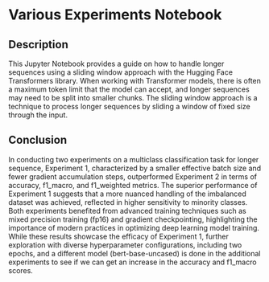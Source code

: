 # Various Experiments Notebook

## Description

This Jupyter Notebook provides a guide on how to handle longer sequences using a sliding window approach with the Hugging Face Transformers library. When working with Transformer models, there is often a maximum token limit that the model can accept, and longer sequences may need to be split into smaller chunks. The sliding window approach is a technique to process longer sequences by sliding a window of fixed size through the input.

## Conclusion

In conducting two experiments on a multiclass classification task for longer sequence, Experiment 1, characterized by a smaller effective batch size and fewer gradient accumulation steps, outperformed Experiment 2 in terms of accuracy, f1_macro, and f1_weighted metrics. The superior performance of Experiment 1 suggests that a more nuanced handling of the imbalanced dataset was achieved, reflected in higher sensitivity to minority classes. Both experiments benefited from advanced training techniques such as mixed precision training (fp16) and gradient checkpointing, highlighting the importance of modern practices in optimizing deep learning model training. While these results showcase the efficacy of Experiment 1, further exploration with diverse hyperparameter configurations, including two epochs, and a different model (bert-base-uncased) is done in the additional experiments to see if we can get an increase in the accuracy and f1_macro scores.

